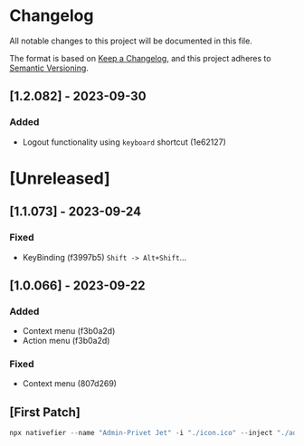 # Changelog

All notable changes to this project will be documented in this file.

The format is based on [Keep a Changelog](https://keepachangelog.com/en/1.0.0/),
and this project adheres to [Semantic Versioning](https://semver.org/spec/v2.0.0.html).

## [1.2.082] - 2023-09-30

### Added

- Logout functionality using `keyboard` shortcut (1e62127)

<!-- ||||||||||||||||||||||||||||||||||||||||||||||||||||||||||||| -->

# [Unreleased]

## [1.1.073] - 2023-09-24

<!-- ### Added

- lore10 -->

### Fixed

- KeyBinding (f3997b5) `Shift -> Alt+Shift`...

<!-- ### Removed

- lore10 -->

<!-- ||||||||||||||||||||||||||||||||||||||||||||||||||||||||||||| -->

## [1.0.066] - 2023-09-22

### Added

- Context menu (f3b0a2d)
- Action menu (f3b0a2d)

### Fixed

- Context menu (807d269)

## [First Patch]

```powershell
npx nativefier --name "Admin-Privet Jet" -i "./icon.ico" --inject "./admin-context.js" --disable-dev-tools --build-version "0.0.073-beta" --app-version "0.07"  --show-menu-bar --bookmarks-menu "./admin_menu-Action.json" --min-width "1360" --min-height "768" --ignore-certificate --portable "http://localhost/admin/"
```
